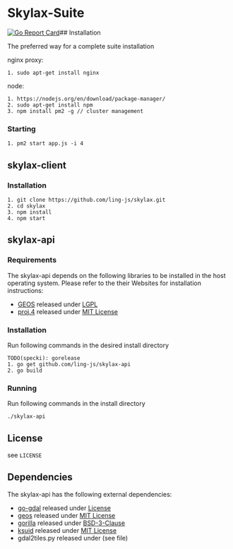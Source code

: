 # Skylax-Suite

[![Go Report Card](https://goreportcard.com/badge/github.com/ling-js/skylax-api)](https://goreportcard.com/report/github.com/ling-js/skylax-api)## Installation

The preferred way for a complete suite installation

nginx proxy:

    1. sudo apt-get install nginx

node:

    1. https://nodejs.org/en/download/package-manager/
    2. sudo apt-get install npm
    3. npm install pm2 -g // cluster management

### Starting
    1. pm2 start app.js -i 4

## skylax-client
### Installation

    1. git clone https://github.com/ling-js/skylax.git
    2. cd skylax
    3. npm install
    4. npm start

###


## skylax-api
### Requirements
The skylax-api depends on the following libraries to be installed in the host operating system. Please refer to the their Websites for installation instructions:
 * [GEOS](http://trac.osgeo.org/geos/) released under [LGPL](https://git.osgeo.org/gitea/geos/geos/src/branch/master/COPYING)
 * [proj.4](https://github.com/OSGeo/proj.4) released under [MIT License](http://proj4.org/license.html)

### Installation
Run following commands in the desired install directory

    TODO(specki): gorelease
    1. go get github.com/ling-js/skylax-api
    2. go build

### Running
Run following commands in the install directory

`./skylax-api`

## License
see `LICENSE`
## Dependencies
The skylax-api has the following external dependencies:

 * [go-gdal](github.com/ling-js/go-gdal) released under [License](https://github.com/ling-js/go-gdal/blob/master/LICENSE)
 * [geos](github.com/paulsmith/gogeos/geos) released under [MIT License](https://github.com/paulsmith/gogeos/blob/master/COPYING)
 * [gorilla](github.com/gorilla/schema) released under [BSD-3-Clause](https://github.com/gorilla/schema/blob/master/LICENSE)
 * [ksuid](github.com/segmentio/ksuid) released under [MIT License](https://github.com/segmentio/ksuid/blob/master/LICENSE.md)
 * gdal2tiles.py released under (see file)


